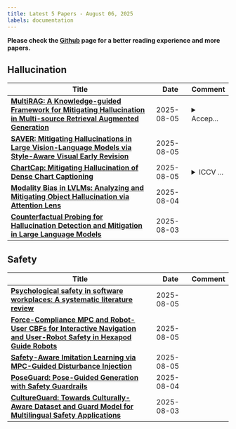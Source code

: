 ```yaml
---
title: Latest 5 Papers - August 06, 2025
labels: documentation
---
```

**Please check the [Github](https://github.com/dingyue772/DailyArxiv) page for a better reading experience and more papers.**

## Hallucination
| **Title** | **Date** | **Comment** |
| --- | --- | --- |
| **[MultiRAG: A Knowledge-guided Framework for Mitigating Hallucination in Multi-source Retrieval Augmented Generation](http://arxiv.org/abs/2508.03553v1)** | 2025-08-05 | <details><summary>Accep...</summary><p>Accepted by ICDE 2025 Research Paper</p></details> |
| **[SAVER: Mitigating Hallucinations in Large Vision-Language Models via Style-Aware Visual Early Revision](http://arxiv.org/abs/2508.03177v1)** | 2025-08-05 |  |
| **[ChartCap: Mitigating Hallucination of Dense Chart Captioning](http://arxiv.org/abs/2508.03164v1)** | 2025-08-05 | <details><summary>ICCV ...</summary><p>ICCV 2025 (Highlight)</p></details> |
| **[Modality Bias in LVLMs: Analyzing and Mitigating Object Hallucination via Attention Lens](http://arxiv.org/abs/2508.02419v1)** | 2025-08-04 |  |
| **[Counterfactual Probing for Hallucination Detection and Mitigation in Large Language Models](http://arxiv.org/abs/2508.01862v1)** | 2025-08-03 |  |

## Safety
| **Title** | **Date** | **Comment** |
| --- | --- | --- |
| **[Psychological safety in software workplaces: A systematic literature review](http://arxiv.org/abs/2508.03369v1)** | 2025-08-05 |  |
| **[Force-Compliance MPC and Robot-User CBFs for Interactive Navigation and User-Robot Safety in Hexapod Guide Robots](http://arxiv.org/abs/2508.03246v1)** | 2025-08-05 |  |
| **[Safety-Aware Imitation Learning via MPC-Guided Disturbance Injection](http://arxiv.org/abs/2508.03129v1)** | 2025-08-05 |  |
| **[PoseGuard: Pose-Guided Generation with Safety Guardrails](http://arxiv.org/abs/2508.02476v1)** | 2025-08-04 |  |
| **[CultureGuard: Towards Culturally-Aware Dataset and Guard Model for Multilingual Safety Applications](http://arxiv.org/abs/2508.01710v1)** | 2025-08-03 |  |

